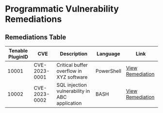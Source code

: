 # Programmatic Vulnerability Remediations

## Remediations Table

| Tenable PluginID | CVE        | Description                   | Language   | Link                                                     |
|------------------|------------|-------------------------------|------------|----------------------------------------------------------|
| 10001            | CVE-2023-0001 | Critical buffer overflow in XYZ software | PowerShell | [View Remediation](https://github.com/j-rattigan/Programmatic-Vulnerability-Remediations/scripts/Powershell_template.ps1) |
| 10002            | CVE-2023-0002 | SQL injection vulnerability in ABC application | BASH       | [View Remediation](https://github.com/joshcybertest/programmatic-vulnerability-remediations/blob/main/scripts/bash-template.sh) |
